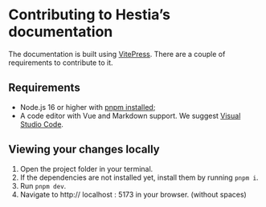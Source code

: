 # Contributing to Hestia’s documentation

The documentation is built using [VitePress](https://vitepress.vuejs.org). There are a couple of requirements to contribute to it.

## Requirements

- Node.js 16 or higher with [pnpm installed](https://pnpm.io/installation);
- A code editor with Vue and Markdown support. We suggest [Visual Studio Code](https://code.visualstudio.com).

## Viewing your changes locally

1. Open the project folder in your terminal.
2. If the dependencies are not installed yet, install them by running `pnpm i`.
3. Run `pnpm dev`.
4. Navigate to http:// localhost : 5173 in your browser. (without spaces)
